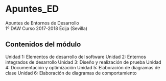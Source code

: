 # Apuntes_ED

Apuntes de Entornos de Desarrollo <br>
1º DAW
Curso 2017-2018
Écija (Sevilla)

## Contenidos del módulo

Unidad 1: Elementos de desarrollo del software
Unidad 2: Enternos integrados de desarrollo 
Unidad 3: Diseño y realización de prueba
Unidad 4: Documentación y optimización
Unidad 5: Elaboración de diagramas de clase
Unidad 6: Elaboración de diagramas de comportamiento
